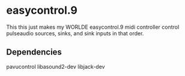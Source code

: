 # easycontrol.9
This this just makes my WORLDE easycontrol.9 midi controller control pulseaudio sources, sinks, and sink inputs in that order.

## Dependencies
pavucontrol
libasound2-dev
libjack-dev
